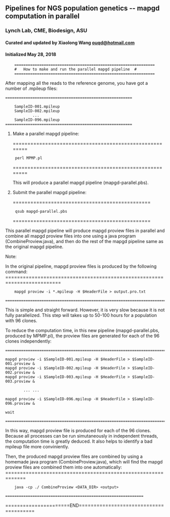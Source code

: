 ## Pipelines for NGS population genetics -- mapgd computation in parallel
### Lynch Lab, CME, Biodesign, ASU 
#### Curated and updated by Xiaolong Wang <ouqd@hotmail.com>
#### Initialized May 28, 2018

		==============================================================
		#	How to make and run the parallel mapgd pipeline  #
		==============================================================
		
After mapping all the reads to the reference genome, you have got a number of .mpileup files: 

	========================================================
	
		SampleID-001.mpileup
		SampleID-002.mpileup
				...
		SampleID-096.mpileup
	========================================================

1. Make a parallel mapgd pipeline: 

	========================================================
	
		perl MPMP.pl
		
	========================================================
	
	This will produce a parallel mapgd pipeline (mapgd-parallel.pbs).

2. Submit the parallel mapgd pipeline:

	===============================================

		qsub mapgd-parallel.pbs
		
	===============================================
	
This parallel mapgd pipeline will produce mapgd proview files in parallel and combine all mapgd proview files into one using 
a java program (CombineProview.java), and then do the rest of the mapgd pipeline same as the original mapgd pipeline.

Note: 

In the original pipeline,  mapgd proview files is produced by the following command:
	=========================================================================
 
		mapgd proview -i *.mpileup -H $HeaderFile > output.pro.txt 
		
 	=========================================================================

This is simple and straight forward. However, it is very slow because it is not fully parallelized. 
This step  will takes up to 50-100 hours for a population with 96 clones. 

To reduce the computation time, in this new pipeline (mapgd-parallel.pbs, produced by MPMP.pl), 
the proview files are generated for each of the 96 clones independently:
 
	======================================================================================
	
	mapgd proview -i $SampleID-001.mpileup -H $HeaderFile > $SampleID-001.proview &
	mapgd proview -i $SampleID-002.mpileup -H $HeaderFile > $SampleID-002.proview &
	mapgd proview -i $SampleID-003.mpileup -H $HeaderFile > $SampleID-003.proview &
	
			... ...
			
	mapgd proview -i $SampleID-096.mpileup -H $HeaderFile > $SampleID-096.proview &
	
	wait
	
	======================================================================================

In this way, mapgd proview file is produced for each of the 96 clones. Because all processes can be run simutaneously in independent
threads, the computation time is greatly deduced. It also helps to identify a bad mpileup file more conviniently.

Then, the produced mapgd proview files are combined by using a homemade java program (CombineProview.java), 
which will find the mapgd proview files are combined them into one automatically:
	=============================================================
	
		java -cp ./ CombineProview <DATA_DIR> <output>
		
	=============================================================
	
		
======================END=======================================

